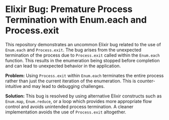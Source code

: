 # Elixir Bug: Premature Process Termination with Enum.each and Process.exit

This repository demonstrates an uncommon Elixir bug related to the use of `Enum.each` and `Process.exit`. The bug arises from the unexpected termination of the process due to `Process.exit` called within the `Enum.each` function.  This results in the enumeration being stopped before completion and can lead to unexpected behavior in the application.

**Problem:** Using `Process.exit` within `Enum.each` terminates the entire process rather than just the current iteration of the enumeration. This is counter-intuitive and may lead to debugging challenges.

**Solution:** This bug is resolved by using alternative Elixir constructs such as `Enum.map`, `Enum.reduce`, or a loop which provides more appropriate flow control and avoids unintended process termination.  A cleaner implementation avoids the use of `Process.exit` altogether.